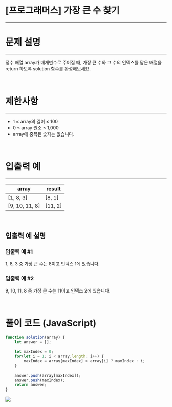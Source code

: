 # [프로그래머스] 가장 큰 수 찾기
---
# 문제 설명
---
정수 배열 array가 매개변수로 주어질 때, 가장 큰 수와 그 수의 인덱스를 담은 배열을 return 하도록 solution 함수를 완성해보세요.

<br>

# 제한사항
---
+ 1 ≤ array의 길이 ≤ 100
+ 0 ≤ array 원소 ≤ 1,000
+ array에 중복된 숫자는 없습니다.

<br>

# 입출력 예
---
|array|result|
|---|---|
|[1, 8, 3]|[8, 1]|
|[9, 10, 11, 8]|[11, 2]|

<br>

## 입출력 예 설명
### 입출력 예 #1

1, 8, 3 중 가장 큰 수는 8이고 인덱스 1에 있습니다.
### 입출력 예 #2

9, 10, 11, 8 중 가장 큰 수는 11이고 인덱스 2에 있습니다.

<br>

# 풀이 코드 (JavaScript)
```js
function solution(array) {
    let answer = [];
    
    let maxIndex = 0;
    for(let i = 1; i < array.length; i++) {
        maxIndex = array[maxIndex] > array[i] ? maxIndex : i;
    }
    
    answer.push(array[maxIndex]);
    answer.push(maxIndex);
    return answer;
}
```
![](https://velog.velcdn.com/images/reyang/post/055a6bc1-0a07-42a0-bafa-24252dfeca25/image.png)
<br>
